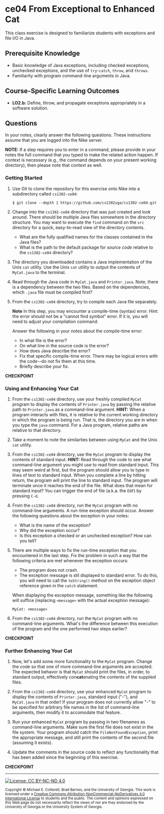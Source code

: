 # ce04 From Exceptional to Enhanced Cat

This class exercise is designed to familiarize students with exceptions and file I/O in Java.

## Prerequisite Knowledge

* Basic knowledge of Java exceptions, including checked exceptions, unchecked exceptions, and
  the use of `try`-`catch`, `throw`, and `throws`.
* Familiarity with program command-line arguments in Java.

## Course-Specific Learning Outcomes

* **LO2.b:** Define, throw, and propagate exceptions appropriately in a software solution.

## Questions

In your notes, clearly answer the following questions. These instructions assume that you are 
logged into the Nike server. 

**NOTE:** If a step requires you to enter in a command, please provide in your notes the full 
command that you typed to make the related action happen. If context is necessary (e.g., the 
command depends on your present working directory), then please note that context as well.

### Getting Started

1. Use Git to clone the repository for this exercise onto Nike into a subdirectory called `cs1302-ce04`:

   ```
   $ git clone --depth 1 https://github.com/cs1302uga/cs1302-ce04.git
   ```

1. Change into the `cs1302-ce04` directory that was just created and look around. There should be
   multiple Java files somewhere in the directory structure. You may want to execute the `find` command
   on the `src` directory for a quick, easy-to-read view of the directory contents.

   * What are the fully qualified names for the classes contained in the Java files?
   * What is the path to the default package for _source code_ relative to the `cs1302-ce04`
     directory?

1. The directory you downloaded contains a Java implementation of the Unix `cat` utility. Use the Unix 
   `cat` utility to output the contents of `MyCat.java` to the terminal.

1. Read through the Java code in `MyCat.java` and `Printer.java`. Note, there is a dependency between the two files.
   Based on the dependencies, which `.java` file must be compiled first?

1. From the `cs1302-ce04` directory, try to compile each Java file separately. 

   **Note** In this step, you may encounter a compile-time (syntax) error. Hint: the error should not be a "cannot
   find symbol" error. If it is, you will need to adjust your compilation command.
   
   Answer the following in your notes about the compile-time error:

   * In what file is the error?
   * On what line in the source code is the error?
   * How does Java describe the error?
   * Fix that specific compile-time error. There may be logical errors with the code--do not fix them at this time.
   * Briefly describe your fix.

**CHECKPOINT**
    
### Using and Enhancing Your Cat

1. From the `cs1302-ce04` directory, use your freshly compiled `MyCat` program to display the contents of
   `Printer.java` by passing the relative path to `Printer.java` as a command-line argument. 
   **HINT:** When a program interacts with files, it is relative to the current working directory in
   which the program is being run. That is, the directory you are in when you type the `java` command.
   For a Java program, relative paths are relative to that directory. 
   
1. Take a moment to note the similarties between using `MyCat` and the Unix `cat` utility.

1. From the `cs1302-ce04` directory, use the `MyCat` program to display the contents of standard input.
   **HINT:** Read through the code to see what command-line argument you might use to read from standard 
   input.
   This may seem weird at first, but the program should allow you to type in lines of text to standard
   input. When you complete a line by hitting return, the program will print the line to standard input.
   The program will terminate once it reaches the end of the file. What does that mean for standard
   input? You can trigger the end of file (a.k.a. the `EOF`) by pressing `C-d`.

1. From the `cs1302-ce04` directory, run the `MyCat` program with no command-line arguments. A run-time
   exception should occur. Answer the following questions about the exception in your notes:
   
   * What is the name of the exception?
   * Why did the exception occur?
   * Is this exception a checked or an unchecked exception? How can you tell?

1. There are multiple ways to fix the run-time exception that you encountered in the last step.
   Fix the problem in such a way that the following criteria are met whenever the exception occurs:
   
   * The program does not crash.
   * The exception message is stil displayed to standard error. To do this, you will need to call the
   `toString()` method on the exception object reference given in the `catch` statement.

   When displaying the exception message, something like the following will suffice 
   (replacing `<message>` with the actual exception message):

   ```
   MyCat: <message>
   ```

1. From the `cs1302-ce04` directory, run the `MyCat` program with no command-line arguments. What's the
   difference between this execution of the program and the one performed two steps earlier?

**CHECKPOINT**
    
### Further Enhancing Your Cat

1. Now, let's add some more functionality to the `MyCat` program. Change the code so that one of more
   command-line arguments are accepted. The expected behavor is that `MyCat` should print the files, in
   order, to standard output, effectively con<b>cat</b>enating the contents of the supplied files.

1. From the `cs1302-ce04` directory, use your enhanced `MyCat` program to display the contents of 
   `Printer.java`, standard input ("-"), and `MyCat.java` in that order! If your program does not currently
   allow "-" to be specified for arbitrary file names in the list of command-line arguments, then 
   modify it to accomodate that feature.

1. Run your enhanced `MyCat` program by passing in two filenames as command-line arguments. Make sure
   the first file does not exist in the file system. Your program should catch the `FileNotFoundException`,
   print the appropriate message, and still print the contents of the second file (assuming it exists).
   
1. Update the comments in the source code to reflect any functionality that has been added since
   the beginning of this exercise.

**CHECKPOINT** 
    
<hr/>

[![License: CC BY-NC-ND 4.0](https://img.shields.io/badge/License-CC%20BY--NC--ND%204.0-lightgrey.svg)](http://creativecommons.org/licenses/by-nc-nd/4.0/)

<small>
Copyright &copy; Michael E. Cotterell, Brad Barnes, and the University of Georgia.
This work is licensed under a <a rel="license" href="http://creativecommons.org/licenses/by-nc-nd/4.0/">Creative Commons Attribution-NonCommercial-NoDerivatives 4.0 International License</a> to students and the public.
The content and opinions expressed on this Web page do not necessarily reflect the views of nor are they endorsed by the University of Georgia or the University System of Georgia.
</small>
